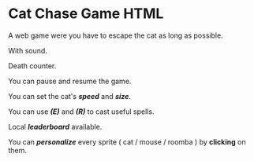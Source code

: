 # Cat Chase Game HTML
A web game were you have to escape the cat as long as possible.

With sound.

Death counter.

You can pause and resume the game.

You can set the cat's ***speed*** and ***size***.

You can use ***(E)*** and ***(R)*** to cast useful spells.

Local ***leaderboard*** available.

You can ***personalize*** every sprite ( cat / mouse / roomba ) by **clicking** on them.
